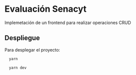 # Evaluación Senacyt

Implemetación de un frontend para realizar operaciones CRUD

## Despliegue

Para desplegar el proyecto:

```bash
  yarn 
```

```bash
  yarn dev
```
